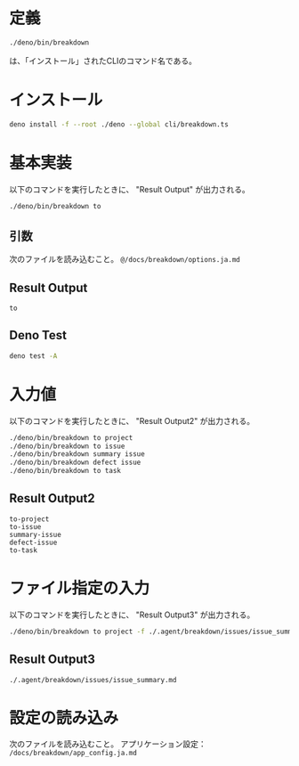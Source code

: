 # 定義
```bash
./deno/bin/breakdown
```
は、「インストール」されたCLIのコマンド名である。

# インストール
```bash
deno install -f --root ./deno --global cli/breakdown.ts
```

# 基本実装

以下のコマンドを実行したときに、 "Result Output" が出力される。
```bash
./deno/bin/breakdown to
```

## 引数
次のファイルを読み込むこと。
`@/docs/breakdown/options.ja.md`

## Result Output
```
to
```

## Deno Test
```bash
deno test -A
```

# 入力値
以下のコマンドを実行したときに、 "Result Output2" が出力される。
```bash
./deno/bin/breakdown to project
./deno/bin/breakdown to issue
./deno/bin/breakdown summary issue
./deno/bin/breakdown defect issue
./deno/bin/breakdown to task
```

## Result Output2
```
to-project
to-issue
summary-issue
defect-issue
to-task
```

# ファイル指定の入力
以下のコマンドを実行したときに、 "Result Output3" が出力される。
```bash
./deno/bin/breakdown to project -f ./.agent/breakdown/issues/issue_summary.md
```

## Result Output3
```
./.agent/breakdown/issues/issue_summary.md
```

# 設定の読み込み
次のファイルを読み込むこと。
アプリケーション設定： `/docs/breakdown/app_config.ja.md`



